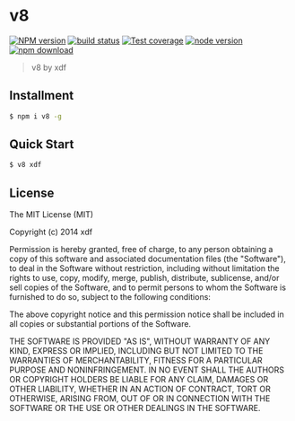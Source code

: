 v8
===

[![NPM version][npm-image]][npm-url]
[![build status][travis-image]][travis-url]
[![Test coverage][coveralls-image]][coveralls-url]
[![node version][node-image]][node-url]
[![npm download][download-image]][download-url]

[npm-image]: https://img.shields.io/npm/v/v8.svg?style=flat-square
[npm-url]: https://npmjs.org/package/v8
[travis-image]: https://img.shields.io/travis/xudafeng/v8.svg?style=flat-square
[travis-url]: https://travis-ci.org/xudafeng/v8
[coveralls-image]: https://img.shields.io/coveralls/xudafeng/v8.svg?style=flat-square
[coveralls-url]: https://coveralls.io/r/xudafeng/v8?branch=master
[node-image]: https://img.shields.io/badge/node.js-%3E=_0.10-green.svg?style=flat-square
[node-url]: http://nodejs.org/download/
[download-image]: https://img.shields.io/npm/dm/v8.svg?style=flat-square
[download-url]: https://npmjs.org/package/v8

> v8 by xdf

## Installment

```bash
$ npm i v8 -g
```

## Quick Start

```bash
$ v8 xdf
```

## License

The MIT License (MIT)

Copyright (c) 2014 xdf

Permission is hereby granted, free of charge, to any person obtaining a copy of
this software and associated documentation files (the "Software"), to deal in
the Software without restriction, including without limitation the rights to
use, copy, modify, merge, publish, distribute, sublicense, and/or sell copies of
the Software, and to permit persons to whom the Software is furnished to do so,
subject to the following conditions:

The above copyright notice and this permission notice shall be included in all
copies or substantial portions of the Software.

THE SOFTWARE IS PROVIDED "AS IS", WITHOUT WARRANTY OF ANY KIND, EXPRESS OR
IMPLIED, INCLUDING BUT NOT LIMITED TO THE WARRANTIES OF MERCHANTABILITY, FITNESS
FOR A PARTICULAR PURPOSE AND NONINFRINGEMENT. IN NO EVENT SHALL THE AUTHORS OR
COPYRIGHT HOLDERS BE LIABLE FOR ANY CLAIM, DAMAGES OR OTHER LIABILITY, WHETHER
IN AN ACTION OF CONTRACT, TORT OR OTHERWISE, ARISING FROM, OUT OF OR IN
CONNECTION WITH THE SOFTWARE OR THE USE OR OTHER DEALINGS IN THE SOFTWARE.
